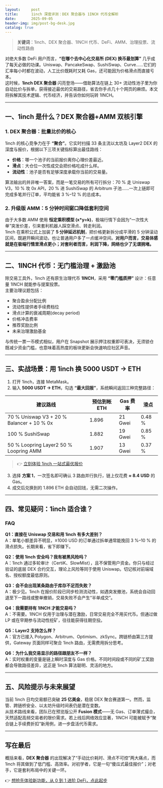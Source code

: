 ```yaml
---
layout:     post
title:      1inch 深度评测：DEX 聚合器与 1INCH 代币全解析
date:       2025-09-05
header-img: img/post-bg-desk.jpg
catalog: true
---
```


> **关键词**：1inch、DEX 聚合器、1INCH 代币、DeFi、AMM、治理投票、流动性路由

对绝大多数 DeFi 用户而言，**“在哪个去中心化交易所 (DEX) 换币最划算”** 几乎成了每天必做的功课。Uniswap、PancakeSwap、SushiSwap、Curve……它们的汇率每小时都在波动，人工比价既耗时又耗 Gas，还可能因为价格滑点而直接亏本。  
这时候，**1inch DEX 聚合器** 闪亮登场——借助算法在链上 30+ 流动性池子里为你自动比价与拆单，获得接近最优的交易路径，省去你手点几十个网页的麻烦。本文将拆解其技术逻辑、代币经济，并告诉你如何玩转 1INCH。

---

## 一、1inch 是什么？DEX 聚合器+AMM 双核引擎

### 1. DEX 聚合器：批量比价的核心

1inch 的核心竞争力在于 **“聚合”**。它实时扫描 33 条主流以太坊及 Layer2 DEX 的深度与报价，根据以下三项关键指标算出最佳路线：

- **价格**：哪一个池子的当前报价离你心理价差最近。  
- **滑点**：大仓位一次性成交会把价格吃成什么样。  
- **流动性**：池子是否有足够深度承载你当前的交易量。

算法输出的并非唯一答案，而是一笔交易的所有可行拆分：70 % 走 Uniswap V3，10 % 攻 0x API，20 % 进 SushiSwap 的 Arbitrum 子池……一次上链即可完成多笔并行订单，平均能省 3 %–12 % 的总成本。

### 2. 升级版 AMM：5 分钟时间窗口降低套利空间

由于大多数 AMM 使用 **恒定乘积模型 (x*y=k)**，极端行情下会因为“一次性大单”突发价差，引来套利机器人踩空滑点、转走利润。  
1inch 在乘积公式上加装了 **5 分钟延迟机制**，把价格更新拆分成平滑的 5 分钟滚动区间，既避开瞬间波动，也让普通用户多了一点缓冲空间。**对用户而言，交易体感就是在极端行情里滑点更小；对套利者而言，利润下降，网络也少了无谓拥堵。**

---

## 二、1INCH 代币：无门槛治理 + 激励池

除交易工具外，1inch 还有原生治理代币 **1INCH**，采用 **“零门槛质押”** 设计：任意量 1INCH 就能参与提案投票。  
主要治理议题包括：

- 聚合盈余分配比例  
- 流动性提供者手续费档位  
- 滑点计算的衰减周期(decay period)  
- 价格冲击费率  
- 推荐奖励比例  
- 未来治理激励基金

与传统一票一币模式相似，用户在 Snapshot 展示押注权重即可表决，无须锁仓既减少资金门槛，也意味着高热度的板块更新会快速响应社区声音。

---

## 三、实战场景：用 1inch 换 5000 USDT → ETH

1. 打开 1inch，连接 MetaMask。  
2. 输入 **5000 USDT → ETH**，勾选 **“最大回报”**，系统瞬间返回三种完整路径：  

| 建议路线 | 预估到帐 ETH | Gas 费率 | 滑点 |
| --- | --- | --- | --- |
| 70 % Uniswap V3 + 20 % Balancer + 10 % 0x | 1.896 | 21 Gwei | 0.48 % |
| 100 % SushiSwap | 1.882 | 19 Gwei | 0.85 % |
| 50 % Loopring Layer2 50 % Loopring AMM | 1.907 | 13 Gwei | 0.37 % |

> 👉 [立刻体验 1inch 一站式最优报价](https://okxdog.com/)  

3. 选择 **方案 1**，一次签名即可确认 3 路由并行执行，链上仅花费 **≈ 8.4 USD** 的 Gas。  
4. 成交后兑换到的 1.896 ETH 会自动回钱，无需二次操作。

---

## 四、常见疑问：1inch 适合谁？

### FAQ

**Q1：直接在 Uniswap 交易和用 1inch 有多大差别？**  
A：单笔小额差异不明显，≥1000 USD 的订单通过拆单通常能挽回 3 %–10 % 的滑点损失。长期来看，省下即赚下。

**Q2：使用 1inch 安全吗？我有被黑风险吗？**  
A：1inch 通过多轮审计（CertiK、SlowMist），且不保管用户资金。你只与经过验证的底层 DEX 合约交互，理论上风险等同于使用 Uniswap。切记核对前端域名、授权额度最低原则。

**Q3：会不会出现某条路由于库存不足而失败？**  
A：极少见。1inch 在报价阶段已同步检测流动性，如遇突发撤池，系统会自动回退至下一路线或整单撤销，交易失败不会产生“半单成交”。

**Q4：我需要持有 1INCH 才能交易吗？**  
A：不需要。1INCH 仅用于治理与潜在激励，日常交易完全不用买代币。但通过做 LP 或在早期参与流动性挖矿，往往能获得往期空投。

**Q5：Layer2 支持怎么样？**  
A：官方已接入 Polygon、Arbitrum、Optimism、zkSync。跨链桥由第三方提供，Gateway 页面同样可聚合 1inch 路由，无需费用拆分思考。

**Q6：为什么我交易显示的路径跟朋友不一样？**  
A：实时权重的变量是链上瞬时深度与 Gas 价格。不同时间段或不同的矿工奖励都会导致路径差异，这正是 1inch 算法聪明、灵活的地方。

---

## 五、风险提示与未来展望

当前 1inch 日均交易额已突破 **25 亿美金**，稳居 DEX 聚合赛道第一。然而，监管、跨链桥安全、以太坊升级时间表仍是潜在变数。  
从技术路线来看，团队已在预览版公开 **Fusion 模式**——无 Gas、订单薄式撮合，天然适配高频交易者的限价需求。若上线后网络效应显著，1INCH 可能被赋予“聚合链上手续费折扣”新用例，进一步盘活代币需求。

---

## 写在最后

概括来看，**DEX 聚合器** 的出现解决了“手动比价耗时、滑点不可控”两大痛点，而 1inch 将其做到了低门槛、高效率。对初学者，它是一句“傻瓜式最佳报价”；对老手，它是套利布局中的关键一环。

👉 [想抢先体验新功能，从 0 到 1 进阶 DeFi，点此起步](https://okxdog.com/)